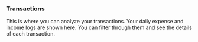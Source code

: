 ### Transactions
This is where you can analyze your transactions. Your daily expense and income logs are shown here. You can filter through them and see the details of each transaction.
